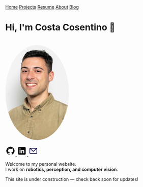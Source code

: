 <div class="nav-links">
  <a href="./">Home</a>
  <a href="./projects">Projects</a>
  <a href="./resume">Resume</a>
  <a href="./about">About</a>
  <a href="./blog">Blog</a>
</div>

# Hi, I'm Costa Cosentino 👋

<img src="costa.jpg" alt="Profile photo" width="200" style="border-radius: 50%; margin-top: 20px;">

<div class="social-icons" style="margin-top: 15px;">
  <a href="https://github.com/costacose" target="_blank">
    <img src="/assets/icons/github.svg" alt="GitHub" width="32" height="32" />
  </a>
  <a href="https://www.linkedin.com/in/costantino-cosentino-a69291134" target="_blank">
    <img src="/assets/icons/linkedin.svg" alt="LinkedIn" width="32" height="32" />
  </a>
  <a href="mailto:your.email@example.com">
    <img src="/assets/icons/mail.svg" alt="Email" width="32" height="32" />
  </a>
</div>

Welcome to my personal website.  
I work on **robotics, perception, and computer vision**.

This site is under construction — check back soon for updates!

